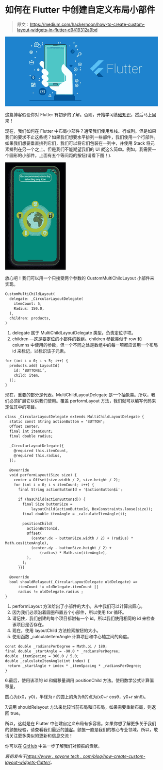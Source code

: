 # 如何在 Flutter 中创建自定义布局小部件

> 原文：<https://medium.com/hackernoon/how-to-create-custom-layout-widgets-in-flutter-d9419312a9bd>

![](img/e4256b31083f1cbf8733194c9b5a3886.png)

这篇博客假设你对 Flutter 有初步的了解。否则，开始学习[基础知识](https://flutter.io/docs/)，然后马上回来！

现在，我们如何在 Flutter 中布局小部件？通常我们使用堆栈、行或列。但是如果我们的要求不止这些呢？如果我们想要水平排列一些部件，我们使用一个行部件。如果我们想要垂直排列它们，我们可以将它们包装在一列中，并使用 Stack 将元素排列在另一个之上。但是我们不能期望我们的 UI 就这么简单。例如，我需要一个圆形的小部件，上面有五个等间距的按钮(请看下图！).

![](img/9c4307ae607eeda5c14d637bb1679559.png)

放心吧！我们可以用一个只接受两个参数的 CustomMultiChildLayout 小部件来实现。

```
CustomMultiChildLayout(
  delegate: _CircularLayoutDelegate(
    itemCount: 5,
    Radius: 150.0,
  ),
  children: products,
)
```

1.  delegate 属于 MultiChildLayoutDelegate 类型，负责定位子项。
2.  children —这是要定位的小部件的数组。children 参数类似于 row 和 columns 中使用的参数，但一个不同之处是数组中的每一项都应该用一个布局 id 来标记，以标识该子元素。

```
for (int i = 0; i < 5; i++) {
  products.add( LayoutId(
    id: ‘BUTTON$i’,
    child: item,
  ));
}
```

现在，重要的部分是代表。MultiChildLayoutDelegate 是一个抽象类。所以，我们必须扩展它以供我们使用。覆盖 performLayout 方法，我们就可以编写代码来定位其中的项目。

```
class _CircularLayoutDelegate extends MultiChildLayoutDelegate {
  static const String actionButton = 'BUTTON';
  Offset center;
  final int itemCount;
  final double radius;

  _CircularLayoutDelegate({
    @required this.itemCount,
    @required this.radius,
  });

  @override
  void performLayout(Size size) {
    center = Offset(size.width / 2, size.height / 2);
    for (int i = 0; i < itemCount; i++) {
      final String actionButtonId = '$actionButton$i';

      if (hasChild(actionButtonId)) {
        final Size buttonSize =
            layoutChild(actionButtonId, BoxConstraints.loose(size));
        final double itemAngle = _calculateItemAngle(i);

        positionChild(
          actionButtonId,
          Offset(
            (center.dx - buttonSize.width / 2) + (radius) * Math.cos(itemAngle),
            (center.dy - buttonSize.height / 2) +
                (radius) * Math.sin(itemAngle),
          ),
        );
      }}}

  @override
  bool shouldRelayout(_CircularLayoutDelegate oldDelegate) =>
      itemCount != oldDelegate.itemCount ||
      radius != oldDelegate.radius ;
}
```

1.  performLayout 方法给出了小部件的大小，从中我们可以计算出圆心。
2.  因为我们必须沿着圆圈布置五个小部件，所以使用 for 循环。
3.  请记住，我们创建的每个项目都附有一个 id。所以我们使用相同的 id 来检查该项目是否存在。
4.  现在，使用 layoutChild 方法检索按钮的大小。
5.  使用函数 _calculateItemAngle 计算项目和中心轴之间的角度。

```
const double _radiansPerDegree = Math.pi / 180;
final double _startAngle = -90.0 * _radiansPerDegree;
double _itemSpacing = 360.0 / 5.0;
double _calculateItemAngle(int index) {
 return _startAngle + index * _itemSpacing * _radiansPerDegree;
}
```

6.最后，使用该项的 id 和偏移量调用 positionChild 方法。使用数学公式计算偏移量，

圆心为(x0，y0)，半径为 r 的圆上的角为θ的点为(x0+r cosθ，y0+r sinθ)。

7.调用 shouldRelayout 方法来比较当前布局和旧布局，如果需要重新布局，则返回 true。

所以，这就是在 Flutter 中创建自定义布局有多容易。如果你想了解更多关于我们的颤振经验，请查看我们最近的[博客](https://www.sayonetech.com/blog/why-we-chose-flutter-mobile-app-development/#.W0hxRtIzZPY)。颤振一直是我们的核心专业领域。所以，敬请关注更多类似的更新和信息交流！

你可以在 [GitHub](https://github.com/sayonetech) 中进一步了解我们对颤振的贡献。

*最初发布于*[*https://www . sayone tech . com/blog/how-create-custom-layout-widgets-flutter/*](https://www.sayonetech.com/blog/how-create-custom-layout-widgets-flutter/)*。*